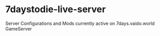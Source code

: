 # 7daystodie-live-server
Server Configurations and Mods currently active on 7days.vaido.world GameServer
